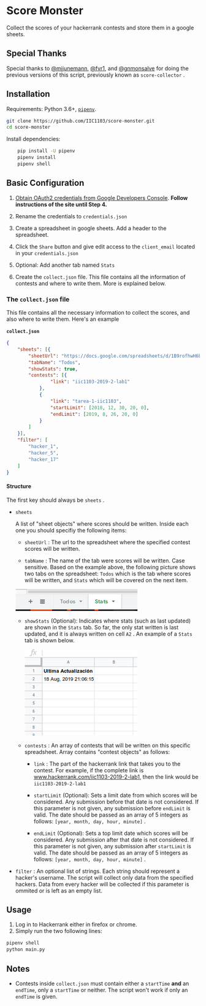 # Score Monster

Collect the scores of your hackerrank contests and store them in a google sheets.

## Special Thanks

Special thanks to [@mjjunemann](https://github.com/mjjunemann), [@fvr1](https://github.com/fvr1), and [@gnmonsalve](https://github.com/gnmonsalve) for doing the previous versions of this script, previously known as `score-collector` .

## Installation

Requirements: Python 3.6+, [`pipenv`](https://github.com/pypa/pipenv).

``` sh
git clone https://github.com/IIC1103/score-monster.git
cd score-monster

```

Install dependencies:

``` sh
    pip install -U pipenv
    pipenv install
    pipenv shell
```

## Basic Configuration

1. [Obtain OAuth2 credentials from Google Developers Console](https://gspread.readthedocs.io/en/latest/oauth2.html#using-signed-credentials). **Follow instructions of the site until Step 4.**

2. Rename the credentials to `credentials.json`

3. Create a spreadsheet in google sheets. Add a header to the spreadsheet.

4. Click the `Share` button and give edit access to the `client_email` located in your `credentials.json`

5. Optional: Add another tab named `Stats`

6. Create the `collect.json` file. This file contains all the information of contests and where to write them. More is explained below.

### The `collect.json` file

This file contains all the necessary information to collect the scores, and also where to write them. Here's an example

**`collect.json`**

``` json
{
    "sheets": [{
        "sheetUrl": "https://docs.google.com/spreadsheets/d/1B9rofhwH6beR7ApC8aJbomaeJ0Dwkemm9bDrGfHGeg-gY/edit#gid=1835467540",
        "tabName": "Todos",
        "showStats": true,
        "contests": [{
                "link": "iic1103-2019-2-lab1"
            },
            {
                "link": "tarea-1-iic1103",
                "startLimit": [2018, 12, 30, 20, 0],
                "endLimit": [2019, 8, 26, 20, 0]
            }
        ]
    }],
    "filter": [
        "hacker_1",
        "hacker_5",
        "hacker_17"
    ]
}

```

#### Structure

The first key should always be `sheets` .

* `sheets`

    A list of "sheet objects" where scores should be written. Inside each one you should specifiy the following items:

  * `sheetUrl` : The url to the spreadsheet where the specified contest scores will be written.

  * `tabName` : The name of the tab were scores will be written. Case sensitive. Based on the example above, the following picture shows two tabs on the spreadsheet: `Todos` which is the tab where scores will be written, and `Stats` which will be covered on the next item.

  ![tabs_example](assets/tabs.png)

  * `showStats` (Optional): Indicates where stats (such as last updated) are shown in the `Stats` tab. So far, the only stat written is last updated, and it is always written on cell `A2` . An example of a `Stats` tab is shown below.

    ![stats_example](assets/stats.png)

  * `contests` : An array of contests that will be written on this specific spreadsheet. Array contains "contest objects" as follows:

    * `link` : The part of the hackerrank link that takes you to the contest. For example, if the complete link is www.hackerrank.com/iic1103-2019-2-lab1, then the link would be `iic1103-2019-2-lab1`

    * `startLimit` (Optional): Sets a limit date from which scores will be considered. Any submission before that date is not considered. If this parameter is not given, any submission before `endLimit` is valid. The date should be passed as an array of 5 integers as follows: `[year, month, day, hour, minute]` .

    * `endLimit` (Optional): Sets a top limit date which scores will be considered. Any submission after that date is not considered. If this parameter is not given, any submission after `startLimit` is valid. The date should be passed as an array of 5 integers as follows: `[year, month, day, hour, minute]` .

* `filter` : An optional list of strings. Each string should represent a hacker's username. The script will collect only data from the specified hackers. Data from every hacker will be collected if this parameter is ommited or is left as an empty list.

## Usage

1. Log in to Hackerrank either in firefox or chrome.
2. Simply run the two following lines:


``` sh
pipenv shell
python main.py
```

## Notes

- Contests inside `collect.json` must contain either a `startTime` **and** an `endTime`, only a `startTime` or neither. The script won't work if only an `endTime` is given.
